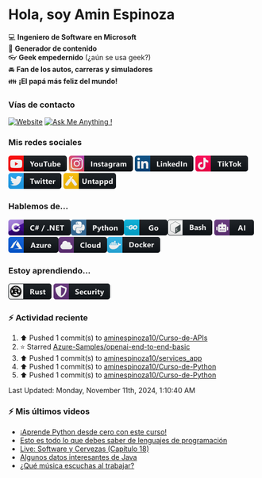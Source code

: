 # Hola, soy Amin Espinoza

:computer: **Ingeniero de Software en Microsoft**  
:pencil: **Generador de contenido**  
:eyeglasses: **Geek empedernido** (¿aún se usa geek?)  
:oncoming_automobile: **Fan de los autos, carreras y simuladores**  
:family: **¡El papá más feliz del mundo!**

### Vías de contacto

[![Website](https://img.shields.io/badge/aminespinoza.com-up-green?style=for-the-badge)][website]
[![Ask Me Anything !](https://img.shields.io/badge/Ask%20me-anything-1abc9c.svg?style=for-the-badge)](https://calendly.com/aminespinoza/consultoria)

### Mis redes sociales
[<img src="./assets/social/youtube.png"/>][youtube]
[<img src="./assets/social/instagram.png"/>][instagram]
[<img src="./assets/social/linkedin.png"/>][linkedin]
[<img src="./assets/social/tiktok.png"/>][linkedin]
[<img src="./assets/social/twitter.png"/>][twitter]
[<img src="./assets/social/untappd.png"/>][untappd]

### Hablemos de...
<img src="./assets/tech/csharp_dotnet.png"/><img src="./assets/tech/python.png"/><img src="./assets/tech/go.png"/><img src="./assets/tech/bash.png"/>
<img src="./assets/tech/ai.png"/><img src="./assets/tech/azure.png"/><img src="./assets/tech/cloud.png"/><img src="./assets/tech/docker.png"/>

### Estoy aprendiendo...
<img src="./assets/tech/rust.png"/> <img src="./assets/tech/security.png"/>


### :zap: Actividad reciente
<!--RECENT_ACTIVITY:start-->
1. ⬆️ Pushed 1 commit(s) to [aminespinoza10/Curso-de-APIs](https://github.com/aminespinoza10/Curso-de-APIs)<br>
2. ⭐ Starred [Azure-Samples/openai-end-to-end-basic](https://github.com/Azure-Samples/openai-end-to-end-basic)<br>
3. ⬆️ Pushed 1 commit(s) to [aminespinoza10/services_app](https://github.com/aminespinoza10/services_app)<br>
4. ⬆️ Pushed 1 commit(s) to [aminespinoza10/Curso-de-Python](https://github.com/aminespinoza10/Curso-de-Python)<br>
5. ⬆️ Pushed 1 commit(s) to [aminespinoza10/Curso-de-Python](https://github.com/aminespinoza10/Curso-de-Python)<br>
<!--RECENT_ACTIVITY:end-->
<!--RECENT_ACTIVITY:last_update-->
Last Updated: Monday, November 11th, 2024, 1:10:40 AM
<!--RECENT_ACTIVITY:last_update_end-->

### :zap: Mis últimos videos
<!-- YOUTUBE:START -->
- [¡Aprende Python desde cero con este curso!](https://www.youtube.com/watch?v=bOREhypR1xw)
- [Esto es todo lo que debes saber de lenguajes de programación](https://www.youtube.com/watch?v=Oz0tBS_BksM)
- [Live: Software y Cervezas &lpar;Capítulo 18&rpar;](https://www.youtube.com/watch?v=Iy4Kjs1jO6A)
- [Algunos datos interesantes de Java](https://www.youtube.com/watch?v=1bC-9GKVbuo)
- [¿Qué música escuchas al trabajar?](https://www.youtube.com/watch?v=EwL6nMgUc1M)
<!-- YOUTUBE:END -->


[website]: https://aminespinoza.com/
[twitter]: https://twitter.com/aminespinoza
[youtube]: https://www.youtube.com/c/AminEspinoza
[linkedin]: https://www.linkedin.com/in/amin-espinoza-71b24661/
[instagram]: https://www.instagram.com/aminespinoza10/
[untappd]: https://untappd.com/user/aminespinoza
